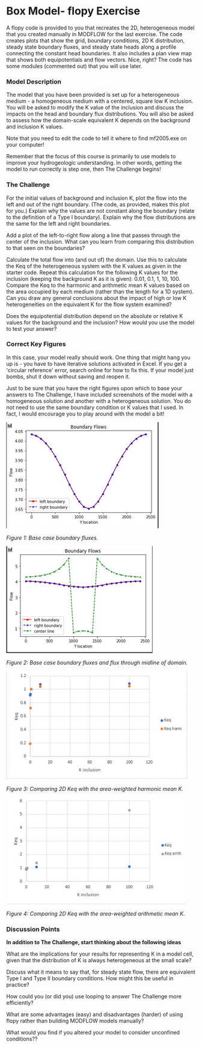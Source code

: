 # Box Model- flopy Exercise

A flopy code is provided to you that recreates the 2D, heterogeneous model that you created manually in MODFLOW for the last exercise.  The code creates plots that show the grid, boundary conditions, 2D K distribution, steady state boundary fluxes, and steady state heads along a profile connecting the constant head boundaries.  It also includes a plan view map that shows both equipotentials and flow vectors.  Nice, right?  The code has some modules (commented out) that you will use later.   

### Model Description
​The model that you have been provided is set up for a heterogeneous medium - a homogeneous medium with a centered, square low K inclusion.  You will be asked to modify the K value of the inclusion and discuss the impacts on the head and boundary flux distributions.  You will also be asked to assess how the domain-scale equivalent K depends on the background and inclusion K values.  

Note that you need to edit the code to tell it where to find mf2005.exe on your computer!  

Remember that the focus of this course is primarily to use models to improve your hydrogeologic understanding.  In other words, getting the model to run correctly is step one, then The Challenge begins!

### The Challenge
For the initial values of background and inclusion K, plot the flow into the left and out of the right boundary.  (The code, as provided, makes this plot for you.)  Explain why the values are not constant along the boundary (relate to the definition of a Type I boundary).  Explain why the flow distributions are the same for the left and right boundaries.

Add a plot of the left-to-right flow along a line that passes through the center of the inclusion.  What can you learn from comparing this distribution to that seen on the boundaries?

Calculate the total flow into (and out of) the domain.  Use this to calculate the Keq of the heterogeneous system with the K values as given in the starter code.  Repeat this calculation for the following K values for the inclusion (keeping the background K as it is given):  0.01, 0.1, 1, 10, 100.  Compare the Keq to the harmonic and arithmetic mean K values based on the area occupied by each medium (rather than the length for a 1D system).  Can you draw any general conclusions about the impact of high or low K heterogeneities on the equivalent K for the flow system examined?

Does the equipotential distribution depend on the absolute or relative K values for the background and the inclusion?  How would you use the model to test your answer?

### Correct Key Figures

In this case, your model really should work.  One thing that might hang you up is - you have to have iterative solutions activated in Excel.  If you get a 'circular reference' error, search online for how to fix this.  If your model just bombs, shut it down without saving and reopen it.

Just to be sure that you have the right figures upon which to base your answers to The Challenge, I have included screenshots of the model with a homogeneous solution and another with a heterogeneous solution.  You do not need to use the same boundary condition or K values that I used.  In fact, I would encourage you to play around with the model a bit!

![](assets/The_Challenge-b3fcaa00.JPG)

*Figure 1: Base case boundary fluxes.*

![](assets/The_Challenge-79ab8010.JPG)

*Figure 2: Base case boundary fluxes and flux through midline of domain.*

![](assets/The_Challenge-047c4683.JPG)

*Figure 3: Comparing 2D Keq with the area-weighted harmonic mean K.*

![](assets/The_Challenge-00d0c0d9.JPG)

*Figure 4: Comparing 2D Keq with the area-weighted arithmetic mean K.*


### Discussion Points
**In addition to The Challenge, start thinking about the following ideas**

What are the implications for your results for representing K in a model cell, given that the distribution of K is always heterogeneous at the small scale?

Discuss what it means to say that, for steady state flow, there are equivalent Type I and Type II boundary conditions.  How might this be useful in practice?

How could you (or did you) use looping to answer The Challenge more efficiently?

What are some advantages (easy) and disadvantages (harder) of using flopy rather than building MODFLOW models manually?

What would you find if you altered your model to consider unconfined conditions??
